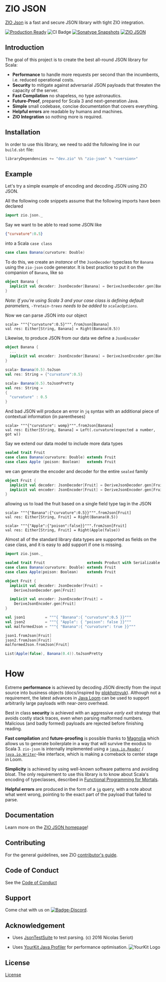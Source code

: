 [//]: # (This file was autogenerated using `zio-sbt-website` plugin via `sbt generateReadme` command.)
[//]: # (So please do not edit it manually. Instead, change "docs/index.md" file or sbt setting keys)
[//]: # (e.g. "readmeDocumentation" and "readmeSupport".)

# ZIO JSON

[ZIO Json](https://github.com/zio/zio-json) is a fast and secure JSON library with tight ZIO integration.

[![Production Ready](https://img.shields.io/badge/Project%20Stage-Production%20Ready-brightgreen.svg)](https://github.com/zio/zio/wiki/Project-Stages) ![CI Badge](https://github.com/zio/zio-json/workflows/CI/badge.svg) [![Sonatype Snapshots](https://img.shields.io/nexus/s/https/oss.sonatype.org/dev.zio/zio-json_2.13.svg?label=Sonatype%20Snapshot)](https://oss.sonatype.org/content/repositories/snapshots/dev/zio/zio-json_2.13/) [![ZIO JSON](https://img.shields.io/github/stars/zio/zio-json?style=social)](https://github.com/zio/zio-json)

## Introduction

The goal of this project is to create the best all-round JSON library for Scala:

- **Performance** to handle more requests per second than the incumbents, i.e. reduced operational costs.
- **Security** to mitigate against adversarial JSON payloads that threaten the capacity of the server.
- **Fast Compilation** no shapeless, no type astronautics.
- **Future-Proof**, prepared for Scala 3 and next-generation Java.
- **Simple** small codebase, concise documentation that covers everything.
- **Helpful errors** are readable by humans and machines.
- **ZIO Integration** so nothing more is required.

## Installation

In order to use this library, we need to add the following line in our `build.sbt` file:

```scala
libraryDependencies += "dev.zio" %% "zio-json" % "<version>"
```

## Example

Let's try a simple example of encoding and decoding JSON using ZIO JSON.

All the following code snippets assume that the following imports have been declared

```scala
import zio.json._
```

Say we want to be able to read some JSON like

```json
{"curvature":0.5}
```

into a Scala `case class`

```scala
case class Banana(curvature: Double)
```

To do this, we create an *instance* of the `JsonDecoder` typeclass for `Banana` using the `zio-json` code generator. It is best practice to put it on the companion of `Banana`, like so

```scala
object Banana {
  implicit val decoder: JsonDecoder[Banana] = DeriveJsonDecoder.gen[Banana]
}
```

_Note: If you’re using Scala 3 and your case class is defining default parameters, `-Yretain-trees` needs to be added to `scalacOptions`._

Now we can parse JSON into our object

```
scala> """{"curvature":0.5}""".fromJson[Banana]
val res: Either[String, Banana] = Right(Banana(0.5))
```

Likewise, to produce JSON from our data we define a `JsonEncoder`

```scala
object Banana {
  ...
  implicit val encoder: JsonEncoder[Banana] = DeriveJsonEncoder.gen[Banana]
}

scala> Banana(0.5).toJson
val res: String = {"curvature":0.5}

scala> Banana(0.5).toJsonPretty
val res: String =
{
  "curvature" : 0.5
}
```

And bad JSON will produce an error in `jq` syntax with an additional piece of contextual information (in parentheses)

```
scala> """{"curvature": womp}""".fromJson[Banana]
val res: Either[String, Banana] = Left(.curvature(expected a number, got w))
```

Say we extend our data model to include more data types

```scala
sealed trait Fruit
case class Banana(curvature: Double) extends Fruit
case class Apple (poison: Boolean)   extends Fruit
```

we can generate the encoder and decoder for the entire `sealed` family

```scala
object Fruit {
  implicit val decoder: JsonDecoder[Fruit] = DeriveJsonDecoder.gen[Fruit]
  implicit val encoder: JsonEncoder[Fruit] = DeriveJsonEncoder.gen[Fruit]
}
```

allowing us to load the fruit based on a single field type tag in the JSON

```
scala> """{"Banana":{"curvature":0.5}}""".fromJson[Fruit]
val res: Either[String, Fruit] = Right(Banana(0.5))

scala> """{"Apple":{"poison":false}}""".fromJson[Fruit]
val res: Either[String, Fruit] = Right(Apple(false))
```

Almost all of the standard library data types are supported as fields on the case class, and it is easy to add support if one is missing.

```scala
import zio.json._

sealed trait Fruit                   extends Product with Serializable
case class Banana(curvature: Double) extends Fruit
case class Apple(poison: Boolean)    extends Fruit

object Fruit {
  implicit val decoder: JsonDecoder[Fruit] =
    DeriveJsonDecoder.gen[Fruit]

  implicit val encoder: JsonEncoder[Fruit] =
    DeriveJsonEncoder.gen[Fruit]
}

val json1         = """{ "Banana":{ "curvature":0.5 }}"""
val json2         = """{ "Apple": { "poison": false }}"""
val malformedJson = """{ "Banana":{ "curvature": true }}"""

json1.fromJson[Fruit]
json2.fromJson[Fruit]
malformedJson.fromJson[Fruit]

List(Apple(false), Banana(0.4)).toJsonPretty
```

# How

Extreme **performance** is achieved by decoding JSON directly from the input source into business objects (docs/inspired by [plokhotnyuk](https://github.com/plokhotnyuk/jsoniter-scala)). Although not a requirement, the latest advances in [Java Loom](https://wiki.openjdk.java.net/display/loom/Main) can be used to support arbitrarily large payloads with near-zero overhead.

Best in class **security** is achieved with an aggressive *early exit* strategy that avoids costly stack traces, even when parsing malformed numbers. Malicious (and badly formed) payloads are rejected before finishing reading.

**Fast compilation** and **future-proofing** is possible thanks to [Magnolia](https://propensive.com/opensource/magnolia/) which allows us to generate boilerplate in a way that will survive the exodus to Scala 3. `zio-json` is internally implemented using a [`java.io.Reader`](https://docs.oracle.com/en/java/javase/14/docs/api/java.base/java/io/Reader.html) / [`java.io.Writer`](https://docs.oracle.com/en/java/javase/14/docs/api/java.base/java/io/Writer.html)-like interface, which is making a comeback to center stage in Loom.

**Simplicity** is achieved by using well-known software patterns and avoiding bloat. The only requirement to use this library is to know about Scala's encoding of typeclasses, described in [Functional Programming for Mortals](https://leanpub.com/fpmortals/read#leanpub-auto-functionality).

**Helpful errors** are produced in the form of a [`jq`](https://stedolan.github.io/jq/) query, with a note about what went wrong, pointing to the exact part of the payload that failed to parse.

## Documentation

Learn more on the [ZIO JSON homepage](https://zio.dev/zio-json/)!

## Contributing

For the general guidelines, see ZIO [contributor's guide](https://zio.dev/about/contributing).

## Code of Conduct

See the [Code of Conduct](https://zio.dev/about/code-of-conduct)

## Support

Come chat with us on [![Badge-Discord]][Link-Discord].

[Badge-Discord]: https://img.shields.io/discord/629491597070827530?logo=discord "chat on discord"
[Link-Discord]: https://discord.gg/2ccFBr4 "Discord"

## Acknowledgement

- Uses [JsonTestSuite](https://github.com/nst/JSONTestSuite) to test parsing. (c) 2016 Nicolas Seriot)

- Uses [YourKit Java Profiler](https://www.yourkit.com/java/profiler/) for performance optimisation. ![YourKit Logo](https://www.yourkit.com/images/yklogo.png)

## License

[License](LICENSE)

